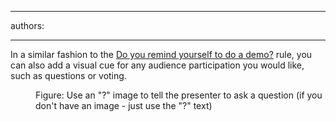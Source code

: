 

---
authors:

---




<span class='intro'> In a similar fashion to the <a shape="rect" href="/Pages/DemoSlide.aspx">Do you remind yourself to do a demo?</a> rule, you can also add a visual cue for any audience participation you would like, such as questions or voting.  </span>


  <dl>
    <dt><img class="ms-rteCustom-ImageArea" src="/PublishingImages/SSWQuestionMark.gif" alt="" /> </dt>
    <dd class="ms-rteCustom-FigureNormal">Figure&#58; Use an &quot;?&quot; image to tell the presenter to ask a question (if you don't have an image - just use the &quot;?&quot; text) </dd>
</dl>



